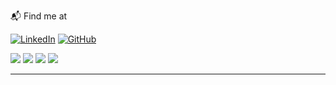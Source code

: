📬 Find me at
<p>
  <a href="https://www.linkedin.com/in/mweerts" target="_blank"><img src="https://img.shields.io/badge/-LinkedIn-blue?style=flat-square&logo=Linkedin&logoColor=white" alt="LinkedIn"></a>
  <a href="https://github.com/mweerts"><img src="http://img.shields.io/badge/-Github-black?style=flat-square&logo=github" alt="GitHub"></a>
</p>


<!-- https://github-readme-stats.vercel.app/api?username=DennisHartrampf&show_icons=true -->
<p>
    <a href="#"><img src="https://img.shields.io/badge/C-Proficient-_.svg?logo=c"></a>
    <a href="#"><img src="https://img.shields.io/badge/Python-Competent-_.svg?logo=Python"></a>
    <a href="#"><img src="https://img.shields.io/badge/JavaScript-Advanced%20Beginner-_.svg?logo=Javascript"></a>
    <a href="#"><img src="https://img.shields.io/badge/Clean%20Code-Adept-_.svg"></a>
</p>

<hr>

